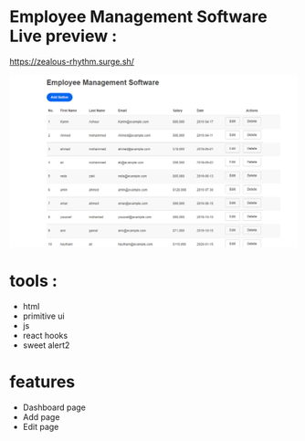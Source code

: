 # Employee Management Software Live preview :

https://zealous-rhythm.surge.sh/

<img src="./Capture.PNG">

# tools :

- html <br>
- primitive ui <br>
- js<br>
- react hooks<br>
- sweet alert2 <br>

# features

- Dashboard page<br>
- Add page<br>
- Edit page<br>
